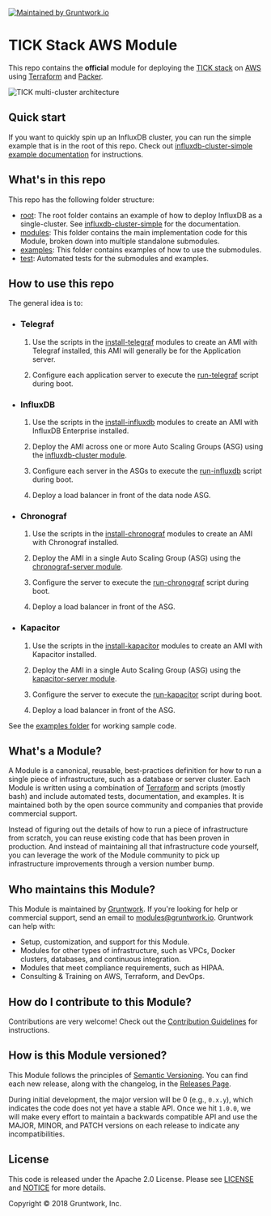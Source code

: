 [![Maintained by Gruntwork.io](https://img.shields.io/badge/maintained%20by-gruntwork.io-%235849a6.svg)](https://gruntwork.io/?ref=repo_aws_influx)
# TICK Stack AWS Module

This repo contains the **official** module for deploying the [TICK stack](https://www.influxdata.com/time-series-platform/) on [AWS](https://aws.amazon.com/) 
using [Terraform](https://www.terraform.io/) and [Packer](https://www.packer.io/).

![TICK multi-cluster architecture](https://github.com/gruntwork-io/terraform-aws-influx/blob/master/_docs/tick-multi-cluster-architecture.png?raw=true)

## Quick start

If you want to quickly spin up an InfluxDB cluster, you can run the simple example that is in the root of this repo.
Check out [influxdb-cluster-simple example
documentation](https://github.com/gruntwork-io/terraform-aws-influx/blob/master/examples/influxdb-cluster-simple)
for instructions.

## What's in this repo

This repo has the following folder structure:

* [root](https://github.com/gruntwork-io/terraform-aws-influx/tree/master): The root folder contains an example
  of how to deploy InfluxDB as a single-cluster. See 
  [influxdb-cluster-simple](https://github.com/gruntwork-io/terraform-aws-influx/blob/master/examples/influxdb-cluster-simple)
  for the documentation.
* [modules](https://github.com/gruntwork-io/terraform-aws-influx/tree/master/modules): This folder contains the 
  main implementation code for this Module, broken down into multiple standalone submodules.
* [examples](https://github.com/gruntwork-io/terraform-aws-influx/tree/master/examples): This folder contains 
  examples of how to use the submodules.
* [test](https://github.com/gruntwork-io/terraform-aws-influx/tree/master/test): Automated tests for the submodules 
  and examples.

## How to use this repo

The general idea is to:

* ### Telegraf

    1. Use the scripts in the
    [install-telegraf](https://github.com/gruntwork-io/terraform-aws-influx/tree/master/modules/install-telegraf)
    modules to create an AMI with Telegraf installed, this AMI will generally be for the Application server.

    1. Configure each application server to execute the 
    [run-telegraf](https://github.com/gruntwork-io/terraform-aws-influx/tree/master/modules/run-telegraf)
    script during boot.

* ### InfluxDB

    1. Use the scripts in the
    [install-influxdb](https://github.com/gruntwork-io/terraform-aws-influx/tree/master/modules/install-influxdb)
    modules to create an AMI with InfluxDB Enterprise installed.

    1. Deploy the AMI across one or more Auto Scaling Groups (ASG) using the [influxdb-cluster
    module](https://github.com/gruntwork-io/terraform-aws-influx/tree/master/modules/influxdb-cluster).

    1. Configure each server in the ASGs to execute the 
    [run-influxdb](https://github.com/gruntwork-io/terraform-aws-influx/tree/master/modules/run-influxdb)
    script during boot.

    1. Deploy a load balancer in front of the data node ASG.

* ### Chronograf

    1. Use the scripts in the
    [install-chronograf](https://github.com/gruntwork-io/terraform-aws-influx/tree/master/modules/install-chronograf)
    modules to create an AMI with Chronograf installed.

    1. Deploy the AMI in a single Auto Scaling Group (ASG) using the [chronograf-server
    module](https://github.com/gruntwork-io/terraform-aws-influx/tree/master/modules/chronograf-server).

    1. Configure the server to execute the 
    [run-chronograf](https://github.com/gruntwork-io/terraform-aws-influx/tree/master/modules/run-chronograf)
    script during boot.

    1. Deploy a load balancer in front of the ASG.

* ### Kapacitor

    1. Use the scripts in the
    [install-kapacitor](https://github.com/gruntwork-io/terraform-aws-influx/tree/master/modules/install-kapacitor)
    modules to create an AMI with Kapacitor installed.

    1. Deploy the AMI in a single Auto Scaling Group (ASG) using the [kapacitor-server
    module](https://github.com/gruntwork-io/terraform-aws-influx/tree/master/modules/kapacitor-cluster).

    1. Configure the server to execute the 
    [run-kapacitor](https://github.com/gruntwork-io/terraform-aws-influx/tree/master/modules/run-kapacitor)
    script during boot.

    1. Deploy a load balancer in front of the ASG.
    

See the [examples folder](https://github.com/gruntwork-io/terraform-aws-influx/tree/master/examples) for working
sample code.

## What's a Module?

A Module is a canonical, reusable, best-practices definition for how to run a single piece of infrastructure, such 
as a database or server cluster. Each Module is written using a combination of [Terraform](https://www.terraform.io/) 
and scripts (mostly bash) and include automated tests, documentation, and examples. It is maintained both by the open 
source community and companies that provide commercial support. 

Instead of figuring out the details of how to run a piece of infrastructure from scratch, you can reuse 
existing code that has been proven in production. And instead of maintaining all that infrastructure code yourself, 
you can leverage the work of the Module community to pick up infrastructure improvements through
a version number bump.

## Who maintains this Module?

This Module is maintained by [Gruntwork](http://www.gruntwork.io/). If you're looking for help or commercial 
support, send an email to [modules@gruntwork.io](mailto:modules@gruntwork.io?Subject=InfluxDB%20for%20AWS%20Module). 
Gruntwork can help with:

* Setup, customization, and support for this Module.
* Modules for other types of infrastructure, such as VPCs, Docker clusters, databases, and continuous integration.
* Modules that meet compliance requirements, such as HIPAA.
* Consulting & Training on AWS, Terraform, and DevOps.

## How do I contribute to this Module?

Contributions are very welcome! Check out the 
[Contribution Guidelines](https://github.com/gruntwork-io/terraform-aws-influx/tree/master/CONTRIBUTING.md) for instructions.

## How is this Module versioned?

This Module follows the principles of [Semantic Versioning](http://semver.org/). You can find each new release, 
along with the changelog, in the [Releases Page](../../releases). 

During initial development, the major version will be 0 (e.g., `0.x.y`), which indicates the code does not yet have a 
stable API. Once we hit `1.0.0`, we will make every effort to maintain a backwards compatible API and use the MAJOR, 
MINOR, and PATCH versions on each release to indicate any incompatibilities. 

## License

This code is released under the Apache 2.0 License. Please see 
[LICENSE](https://github.com/gruntwork-io/terraform-aws-influx/tree/master/LICENSE) and 
[NOTICE](https://github.com/gruntwork-io/terraform-aws-influx/tree/master/NOTICE) for more details.

Copyright &copy; 2018 Gruntwork, Inc.

